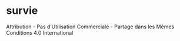 # survie

Attribution - Pas d’Utilisation Commerciale - Partage dans les Mêmes Conditions 4.0 International
